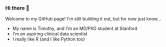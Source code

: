 ### Hi there 👋

Welcome to my GitHub page! I'm still building it out, but for now just know...

* My name is Timothy, and I'm an MD/PhD student at Stanford
* I'm an aspiring clinical data scientist 
* I really like R (and I like Python too)

<!--
**keyes-timothy/keyes-timothy** is a ✨ _special_ ✨ repository because its `README.md` (this file) appears on your GitHub profile.

Here are some ideas to get you started:

- 🔭 I’m currently working on ...
- 🌱 I’m currently learning ...
- 👯 I’m looking to collaborate on ...
- 🤔 I’m looking for help with ...
- 💬 Ask me about ...
- 📫 How to reach me: ...
- 😄 Pronouns: ...
- ⚡ Fun fact: ...
-->
